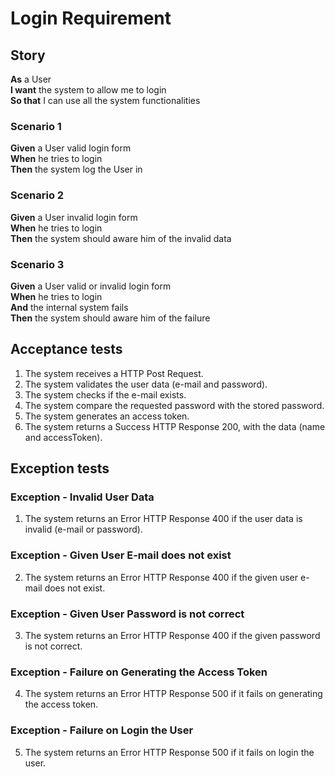 # Login Requirement

## Story

**As** a User <br>
**I want** the system to allow me to login <br>
**So that** I can use all the system functionalities

### Scenario 1

**Given** a User valid login form <br>
**When** he tries to login <br>
**Then** the system log the User in

### Scenario 2

**Given** a User invalid login form <br>
**When** he tries to login <br>
**Then** the system should aware him of the invalid data

### Scenario 3

**Given** a User valid or invalid login form <br>
**When** he tries to login <br>
**And** the internal system fails <br>
**Then** the system should aware him of the failure

## Acceptance tests

1. The system receives a HTTP Post Request.
2. The system validates the user data (e-mail and password).
3. The system checks if the e-mail exists.
4. The system compare the requested password with the stored password.
5. The system generates an access token.
6. The system returns a Success HTTP Response 200, with the data (name and accessToken).

## Exception tests

### Exception - Invalid User Data

1. The system returns an Error HTTP Response 400 if the user data is invalid (e-mail or password).

### Exception - Given User E-mail does not exist

2. The system returns an Error HTTP Response 400 if the given user e-mail does not exist.

### Exception - Given User Password is not correct

3. The system returns an Error HTTP Response 400 if the given password is not correct.

### Exception - Failure on Generating the Access Token

4. The system returns an Error HTTP Response 500 if it fails on generating the access token.

### Exception - Failure on Login the User

5. The system returns an Error HTTP Response 500 if it fails on login the user.
